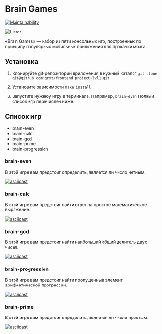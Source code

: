 # Brain Games

[![Maintainability](https://api.codeclimate.com/v1/badges/69a1086a6d0679776b7d/maintainability)](https://codeclimate.com/github/qrxt/frontend-project-lvl1/maintainability)

![Linter](https://github.com/qrxt/frontend-project-lvl1/workflows/Node%20CI/badge.svg)

«Brain Games» — набор из пяти консольных игр, построенных по принципу популярных мобильных приложений для прокачки мозга.

## Установка

1. Клонируйте git-репозиторий приложения в нужный каталог
`git clone git@github.com:qrxt/frontend-project-lvl1.git .`

2. Установите зависимости
`make install`

3. Запустите нужнюу игру в терминале.
Например, `brain-even`
Полный список игр перечислен ниже.

## Список игр

* brain-even
* brain-calc
* brain-gcd
* brain-prime
* brain-progression

### brain-even

В этой игре вам предстоит определить, является ли число четным.

[![asciicast](https://asciinema.org/a/354913.svg)](https://asciinema.org/a/354913)

### brain-calc

В этой игре вам предстоит найти ответ на простое математическое выражение.

[![asciicast](https://asciinema.org/a/354936.svg)](https://asciinema.org/a/354936)

### brain-gcd

В этой игре вам предстоит найти наибольший общий делитель двух чисел.

[![asciicast](https://asciinema.org/a/354977.svg)](https://asciinema.org/a/354977)

### brain-progression

В этой игре вам предстоит найти пропущенный элемент арифметической прогрессии.

[![asciicast](https://asciinema.org/a/354995.svg)](https://asciinema.org/a/354995)

### brain-prime

В этой игре вам предстоит определить, является ли число простым.

[![asciicast](https://asciinema.org/a/354999.svg)](https://asciinema.org/a/354999)
